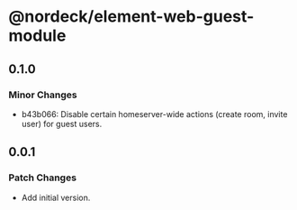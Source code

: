 # @nordeck/element-web-guest-module

## 0.1.0

### Minor Changes

- b43b066: Disable certain homeserver-wide actions (create room, invite user) for guest users.

## 0.0.1

### Patch Changes

- Add initial version.
